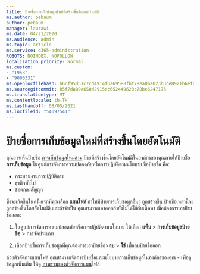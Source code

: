 ```yaml
---
title: ป้ายชื่อการเก็บข้อมูลใหม่ที่สร้างขึ้นโดยอัตโนมัติ
ms.author: pebaum
author: pebaum
manager: laurawi
ms.date: 04/21/2020
ms.audience: admin
ms.topic: article
ms.service: o365-administration
ROBOTS: NOINDEX, NOFOLLOW
localization_priority: Normal
ms.custom:
- "1958"
- "9000331"
ms.openlocfilehash: b6cf95d51c7cd4914f6a69588fbf78ea0ba023b3ce8921b6efef6d97ab8bf66c
ms.sourcegitcommit: b5f7da89a650d2915dc652449623c78be6247175
ms.translationtype: MT
ms.contentlocale: th-TH
ms.lasthandoff: 08/05/2021
ms.locfileid: "54097541"
---
```

# <a name="new-retention-labels-created-automatically"></a>ป้ายชื่อการเก็บข้อมูลใหม่ที่สร้างขึ้นโดยอัตโนมัติ

คุณอาจเห็นป้ายชื่อ [การเก็บข้อมูลใหม่สาม](https://docs.microsoft.com/microsoft-365/compliance/file-plan-manager) ป้ายที่สร้างขึ้นโดยอัตโนมัติในองค์กรของคุณภายใต้ป้ายชื่อ **การเก็บข้อมูล** ในศูนย์การจัดการความปลอดภัยหรือการปฏิบัติตามนโยบาย ชื่อป้ายชื่อ คือ:

- กระบวนงานการปฏิบัติการ
- ธุรกิจทั่วไป
- ข้อตกลงสัญญา

ซึ่งจะเกิดขึ้นในครั้งแรกที่คุณเลือก **แผนไฟล์** ถ้าไม่มีป้ายการเก็บข้อมูลอื่นๆ ถูกสร้างขึ้น ป้ายชื่อเหล่านี้จะถูกสร้างขึ้นโดยอัตโนมัติ และถ้าจําเป็น คุณสามารถเอาออกถ้ายังไม่ได้ใช้กับเนื้อหา เมื่อต้องการเอาป้ายชื่อออก:

1. ในศูนย์การจัดการความปลอดภัยหรือการปฏิบัติตามนโยบาย ให้เลือก **แท็บ**  >  **การเก็บข้อมูลป้ายชื่อ**  >  การจัดประเภท

1. เลือกป้ายชื่อการเก็บข้อมูลที่คุณต้องการเอาป้ายชื่อ>**ลบ**  >  **ใช่** เพื่อลบป้ายชื่อออก

ด้วยตัวจัดการแผนไฟล์ คุณสามารถจัดการป้ายชื่อและนโยบายการเก็บข้อมูลในองค์กรของคุณ - เพื่อดูข้อมูลเพิ่มเติม ให้ดู [ภาพรวมของตัวจัดการแผน](https://docs.microsoft.com/microsoft-365/compliance/file-plan-manager)ไฟล์